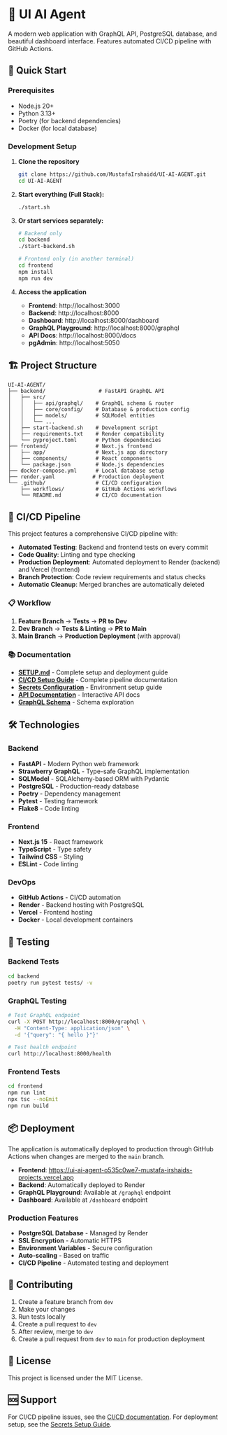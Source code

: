 # 🚀 UI AI Agent

A modern web application with GraphQL API, PostgreSQL database, and beautiful dashboard interface. Features automated CI/CD pipeline with GitHub Actions.

## 🚀 Quick Start

### Prerequisites
- Node.js 20+
- Python 3.13+
- Poetry (for backend dependencies)
- Docker (for local database)

### Development Setup

1. **Clone the repository**
   ```bash
   git clone https://github.com/MustafaIrshaidd/UI-AI-AGENT.git
   cd UI-AI-AGENT
   ```

2. **Start everything (Full Stack):**
   ```bash
   ./start.sh
   ```

3. **Or start services separately:**
   ```bash
   # Backend only
   cd backend
   ./start-backend.sh
   
   # Frontend only (in another terminal)
   cd frontend
   npm install
   npm run dev
   ```

4. **Access the application**
   - **Frontend**: http://localhost:3000
   - **Backend**: http://localhost:8000
   - **Dashboard**: http://localhost:8000/dashboard
   - **GraphQL Playground**: http://localhost:8000/graphql
   - **API Docs**: http://localhost:8000/docs
   - **pgAdmin**: http://localhost:5050

## 🏗️ Project Structure

```
UI-AI-AGENT/
├── backend/                 # FastAPI GraphQL API
│   ├── src/
│   │   ├── api/graphql/    # GraphQL schema & router
│   │   ├── core/config/    # Database & production config
│   │   ├── models/         # SQLModel entities
│   │   └── ...
│   ├── start-backend.sh    # Development script
│   ├── requirements.txt    # Render compatibility
│   └── pyproject.toml      # Python dependencies
├── frontend/               # Next.js frontend
│   ├── app/                # Next.js app directory
│   ├── components/         # React components
│   └── package.json        # Node.js dependencies
├── docker-compose.yml      # Local database setup
├── render.yaml            # Production deployment
└── .github/                # CI/CD configuration
    ├── workflows/          # GitHub Actions workflows
    └── README.md           # CI/CD documentation
```

## 🔧 CI/CD Pipeline

This project features a comprehensive CI/CD pipeline with:

- **Automated Testing**: Backend and frontend tests on every commit
- **Code Quality**: Linting and type checking
- **Production Deployment**: Automated deployment to Render (backend) and Vercel (frontend)
- **Branch Protection**: Code review requirements and status checks
- **Automatic Cleanup**: Merged branches are automatically deleted

### 📋 Workflow

1. **Feature Branch** → **Tests** → **PR to Dev**
2. **Dev Branch** → **Tests & Linting** → **PR to Main**
3. **Main Branch** → **Production Deployment** (with approval)

### 📚 Documentation

- **[SETUP.md](./SETUP.md)** - Complete setup and deployment guide
- **[CI/CD Setup Guide](.github/README.md)** - Complete pipeline documentation
- **[Secrets Configuration](SECRETS_SETUP.md)** - Environment setup guide
- **[API Documentation](http://localhost:8000/docs)** - Interactive API docs
- **[GraphQL Schema](http://localhost:8000/graphql)** - Schema exploration

## 🛠️ Technologies

### Backend
- **FastAPI** - Modern Python web framework
- **Strawberry GraphQL** - Type-safe GraphQL implementation
- **SQLModel** - SQLAlchemy-based ORM with Pydantic
- **PostgreSQL** - Production-ready database
- **Poetry** - Dependency management
- **Pytest** - Testing framework
- **Flake8** - Code linting

### Frontend
- **Next.js 15** - React framework
- **TypeScript** - Type safety
- **Tailwind CSS** - Styling
- **ESLint** - Code linting

### DevOps
- **GitHub Actions** - CI/CD automation
- **Render** - Backend hosting with PostgreSQL
- **Vercel** - Frontend hosting
- **Docker** - Local development containers

## 🧪 Testing

### Backend Tests
```bash
cd backend
poetry run pytest tests/ -v
```

### GraphQL Testing
```bash
# Test GraphQL endpoint
curl -X POST http://localhost:8000/graphql \
  -H "Content-Type: application/json" \
  -d '{"query": "{ hello }"}'

# Test health endpoint
curl http://localhost:8000/health
```

### Frontend Tests
```bash
cd frontend
npm run lint
npx tsc --noEmit
npm run build
```

## 📦 Deployment

The application is automatically deployed to production through GitHub Actions when changes are merged to the `main` branch.

- **Frontend**: https://ui-ai-agent-o535c0we7-mustafa-irshaids-projects.vercel.app
- **Backend**: Automatically deployed to Render
- **GraphQL Playground**: Available at `/graphql` endpoint
- **Dashboard**: Available at `/dashboard` endpoint

### Production Features
- **PostgreSQL Database** - Managed by Render
- **SSL Encryption** - Automatic HTTPS
- **Environment Variables** - Secure configuration
- **Auto-scaling** - Based on traffic
- **CI/CD Pipeline** - Automated testing and deployment

## 🤝 Contributing

1. Create a feature branch from `dev`
2. Make your changes
3. Run tests locally
4. Create a pull request to `dev`
5. After review, merge to `dev`
6. Create a pull request from `dev` to `main` for production deployment

## 📄 License

This project is licensed under the MIT License.

## 🆘 Support

For CI/CD pipeline issues, see the [CI/CD documentation](.github/README.md).
For deployment setup, see the [Secrets Setup Guide](SECRETS_SETUP.md).
